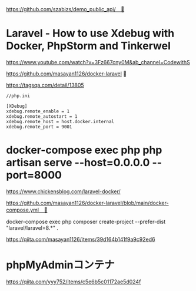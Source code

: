 https://github.com/szabizs/demo_public_api/　🔴

# Laravel - How to use Xdebug with Docker, PhpStorm and Tinkerwel
https://www.youtube.com/watch?v=3Fz667cny0M&ab_channel=CodewithS


https://github.com/masayan1126/docker-laravel 🔴


https://tagsqa.com/detail/13805

```
//php.ini

[XDebug]
xdebug.remote_enable = 1
xdebug.remote_autostart = 1
xdebug.remote_host = host.docker.internal
xdebug.remote_port = 9001
```



# docker-compose exec php php artisan serve --host=0.0.0.0 --port=8000
https://www.chickensblog.com/laravel-docker/

https://github.com/masayan1126/docker-laravel/blob/main/docker-compose.yml　🔴

docker-compose exec php composer create-project --prefer-dist "laravel/laravel=8.*" .

https://qiita.com/masayan1126/items/39d164b141f9a9c92ed6

# phpMyAdminコンテナ
https://qiita.com/yyy752/items/c5e6b5c01172ae5d024f

